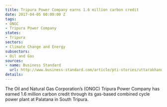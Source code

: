 ```yaml
---
title: Tripura Power Company earns 1.6 million carbon credit
date: 2017-04-05 00:00:00 Z
tags:
- ONGC
- Tripura Power Company
states:
- Tripura
sectors:
- Climate Change and Energy
subsectors:
- Oil and Gas
sources:
- name: Business Standard
  url: http://www.business-standard.com/article/pti-stories/uttarakhand-power-tariff-hiked-over-5-per-cent-117033000491_1.html
details: 
---
```


The Oil and Natural Gas Corporation’s (ONGC) Tripura Power Company has earned 1.6 million carbon credit through its gas-based combined cycle power plant at Palatana in South Tripura.
